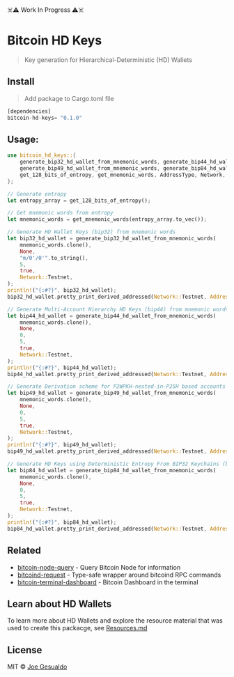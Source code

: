 ☠️⚠️ Work In Progress ⚠️☠️
# Bitcoin HD Keys 
> Key generation for Hierarchical-Deterministic (HD) Wallets

## Install
> Add package to Cargo.toml file
```rust
[dependencies]
bitcoin-hd-keys= "0.1.0"
```

## Usage:
```rust
use bitcoin_hd_keys::{
    generate_bip32_hd_wallet_from_mnemonic_words, generate_bip44_hd_wallet_from_mnemonic_words,
    generate_bip49_hd_wallet_from_mnemonic_words, generate_bip84_hd_wallet_from_mnemonic_words,
    get_128_bits_of_entropy, get_mnemonic_words, AddressType, Network,
};

// Generate entropy
let entropy_array = get_128_bits_of_entropy();

// Get mnemonic words from entropy
let mnemonic_words = get_mnemonic_words(entropy_array.to_vec());

// Generate HD Wallet Keys (bip32) from mnemonic words
let bip32_hd_wallet = generate_bip32_hd_wallet_from_mnemonic_words(
	mnemonic_words.clone(),
	None,
	"m/0'/0'".to_string(),
	5,
	true,
	Network::Testnet,
);
println!("{:#?}", bip32_hd_wallet);
bip32_hd_wallet.pretty_print_derived_addressed(Network::Testnet, AddressType::P2PKH);

// Generate Multi-Account Hierarchy HD Keys (bip44) from mnemonic words.
let bip44_hd_wallet = generate_bip44_hd_wallet_from_mnemonic_words(
	mnemonic_words.clone(),
	None,
	0,
	5,
	true,
	Network::Testnet,
);
println!("{:#?}", bip44_hd_wallet);
bip44_hd_wallet.pretty_print_derived_addressed(Network::Testnet, AddressType::P2PKH);

// Generate Derivation scheme for P2WPKH-nested-in-P2SH based accounts HD Keys (bip49) from mnemonic words.
let bip49_hd_wallet = generate_bip49_hd_wallet_from_mnemonic_words(
	mnemonic_words.clone(),
	None,
	0,
	5,
	true,
	Network::Testnet,
);
println!("{:#?}", bip49_hd_wallet);
bip49_hd_wallet.pretty_print_derived_addressed(Network::Testnet, AddressType::P2SH);

// Generate HD Keys using Deterministic Entropy From BIP32 Keychains (bip85) from mnemonic words.
let bip84_hd_wallet = generate_bip84_hd_wallet_from_mnemonic_words(
	mnemonic_words.clone(),
	None,
	0,
	5,
	true,
	Network::Testnet,
);
println!("{:#?}", bip84_hd_wallet);
bip84_hd_wallet.pretty_print_derived_addressed(Network::Testnet, AddressType::Bech32);

```

## Related
- [bitcoin-node-query](https://github.com/joegesualdo/bitcoin-node-query) - Query Bitcoin Node for information
- [bitcoind-request](https://github.com/joegesualdo/bitcoind-request) - Type-safe wrapper around bitcoind RPC commands
- [bitcoin-terminal-dashboard](https://github.com/joegesualdo/bitcoin-terminal-dashboard) - Bitcoin Dashboard in the terminal

## Learn about HD Wallets

To learn more about HD Wallets and explore the resource material that was used to create this packacge, see [Resources.md](./Resources.md)

## License
MIT © [Joe Gesualdo]()
